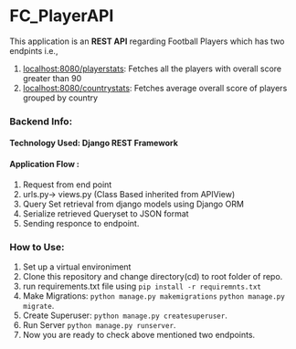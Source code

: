 # FC_PlayerAPI

This application is an **REST API** regarding Football Players which has two endpints i.e.,
1. [localhost:8080/playerstats](localhost:8080/playerstats): 
Fetches all the players with overall score greater than 90
2. [localhost:8080/countrystats](localhost:8080/countrystats): 
Fetches average overall score of players grouped by country

### Backend Info:
#### Technology Used: Django REST Framework
#### Application Flow :
1. Request from end point
2. urls.py-> views.py (Class Based inherited from APIView)
3. Query Set retrieval from django models using Django ORM
4. Serialize retrieved Queryset to JSON format
5. Sending responce to endpoint. 

### How to Use:
1. Set up a virtual environiment
2. Clone this repository and change directory(cd) to root folder of repo.
3. run requirements.txt file using `pip install -r requiremnts.txt` 
4. Make Migrations: `python manage.py makemigrations` `python manage.py migrate`.
5. Create Superuser: `python manage.py createsuperuser`.
6. Run Server `python manage.py runserver`.
7. Now you are ready to check above mentioned two endpoints. 


